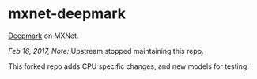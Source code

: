 # mxnet-deepmark

[Deepmark](https://github.com/DeepMark/deepmark) on MXNet.

*Feb 16, 2017, Note:* Upstream stopped maintaining this repo.

This forked repo adds CPU specific changes, and new models for testing.

